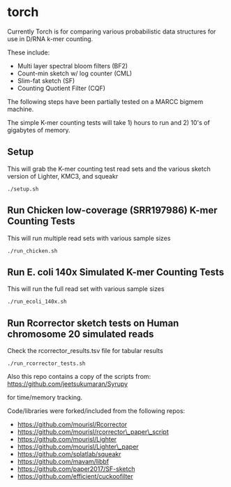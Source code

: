 # torch
Currently Torch is for comparing various probabilistic data structures for use in D/RNA k-mer counting.

These include:
* Multi layer spectral bloom filters (BF2)
* Count-min sketch w/ log counter (CML)
* Slim-fat sketch (SF)
* Counting Quotient Filter (CQF)

The following steps have been partially tested on a MARCC bigmem machine. 

The simple K-mer counting tests will take 1) hours to run and 2) 10's of gigabytes of memory.

## Setup
This will grab the K-mer counting test read sets
and the various sketch version of Lighter, KMC3, and squeakr

	./setup.sh

## Run Chicken low-coverage (SRR197986) K-mer Counting Tests
This will run multiple read sets with various sample sizes

	./run_chicken.sh

## Run E. coli 140x Simulated K-mer Counting Tests
This will run the full read set with various sample sizes

	./run_ecoli_140x.sh

## Run Rcorrector sketch tests on Human chromosome 20 simulated reads
Check the rcorrector\_results.tsv file for tabular results

	./run_rcorrector_tests.sh	


Also this repo contains a copy of the scripts from:
https://github.com/jeetsukumaran/Syrupy

for time/memory tracking.

Code/libraries were forked/included from the following repos:

* https://github.com/mourisl/Rcorrector
* https://github.com/mourisl/rcorrector\_paper\_script
* https://github.com/mourisl/Lighter
* https://github.com/mourisl/Lighter\_paper
* https://github.com/splatlab/squeakr
* https://github.com/mavam/libbf
* https://github.com/paper2017/SF-sketch
* https://github.com/efficient/cuckoofilter
